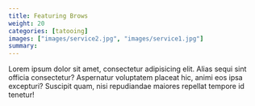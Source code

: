 ```yaml
---
title: Featuring Brows
weight: 20
categories: [tatooing]
images: ["images/service2.jpg", "images/service1.jpg"]
summary: 
---
```

Lorem ipsum dolor sit amet, consectetur adipisicing elit. Alias sequi sint officia consectetur? Aspernatur voluptatem placeat hic, animi eos ipsa excepturi? Suscipit quam, nisi repudiandae maiores repellat tempore id tenetur!
